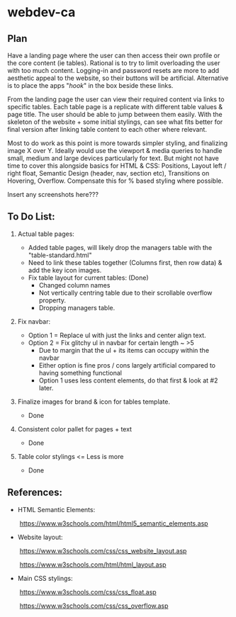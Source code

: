 # webdev-ca
## Plan

Have a landing page where the user can then access their own profile or the core content (ie tables). Rational is to try to limit overloading the user with too much content. Logging-in and password resets are more to add aesthetic appeal to the website, so their buttons will be artificial. Alternative is to place the apps "*hook*" in the box beside these links.

From the landing page the user can view their required content via links to specific tables. Each table page is a replicate with different table values & page title. The user should be able to jump between them easily. With the skeleton of the website + some initial stylings, can see what fits better for final version after linking table content to each other where relevant.

Most to do work as this point is more towards simpler styling, and finalizing image X over Y. Ideally would use the viewport & media queries to handle small, medium and large devices particularly for text. But might not have time to cover this alongside basics for HTML & CSS: Positions, Layout left / right float, Semantic Design (header, nav, section etc), Transitions on Hovering, Overflow. Compensate this for % based styling where possible.

Insert any screenshots here???



## To Do List:

1. Actual table pages:

   - Added table pages, will likely drop the managers table with the "table-standard.html"
   - Need to link these tables together (Columns first, then row data)  & add the key icon images.
   - Fix table layout for current tables: (Done)
     - Changed column names
     - Not vertically centring table due to their scrollable overflow property.
     - Dropping managers table.

   

2. Fix navbar:

   - Option 1 = Replace ul with just the links and center align text.
   - Option 2 = Fix glitchy ul in navbar for certain length ~ >5
     - Due to margin that the ul + its items can occupy within the navbar
     - Either option is fine pros / cons largely artificial compared to having something functional
     - Option 1 uses less content elements, do that first & look at #2 later.

   

3. Finalize images for brand & icon for tables template.
   - Done

     

4. Consistent color pallet for pages + text
   - Done

     

5. Table color stylings <= Less is more
   - Done



## References:

- HTML Semantic Elements:

  ​	https://www.w3schools.com/html/html5_semantic_elements.asp

  

- Website layout:

  ​	https://www.w3schools.com/css/css_website_layout.asp

  ​	https://www.w3schools.com/html/html_layout.asp

  

- Main CSS stylings:

  ​	https://www.w3schools.com/css/css_float.asp

  ​	https://www.w3schools.com/css/css_overflow.asp


